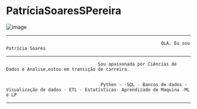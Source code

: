 # PatríciaSoaresSPereira




![image](https://github.com/PatriciaSoaresSPereira/Patr-ciaSoaresSPereira/assets/136263539/f9f9967c-e0f1-4363-b0e3-8ecbbdf2320f)

________________________________________________________________________________________________________________________________________________________________________________________________________________________________________________________________________________

                                                               OLÁ, Eu sou Patrícia Soares 

_________________________________________________________________________________________________________________________________________________________________________________________________________________________________________________________

                                       Sou apaixonada por Ciências de Dados e Analise,estou em transição de carreira.
                                         

                                        Python - -SQL - Bancos de dados - Visualização de dados - ETL - Estatísticas- Aprendizado de Maquina -ML e LP 

___________________________________________________________________________________________________________________________________________________________________________________________________________________________________________________





